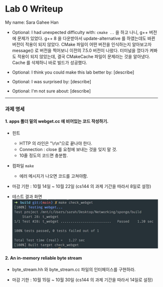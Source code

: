 # Lab 0 Writeup

My name: Sara Gahee Han

- Optional: I had unexpected difficulty with: `cmake ..` 을 하고 나니, g++ 버전에 문제가 있었다. g++ 8 을 다운받아서 update-alternative 를 하였는데도 바뀐 버전이 적용이 되지 않았다. CMake 파일이 어떤 버전을 인식하는지 알아보고자 message() 로 버전을 찍어보니 이전의 7.5.0 버전이 나왔다. 터미널을 껐다가 켜봐도 적용이 되지 않았는데, 결국 CMakeCache 파일이 문제라는 것을 알아냈다. Cache 를 삭제하니 바로 빌드가 성공했다.

- Optional: I think you could make this lab better by: [describe]

- Optional: I was surprised by: [describe]

- Optional: I'm not sure about: [describe]

---

### 과제 명세

#### 1. apps 폴더 밑의 webget.cc 에 비어있는 코드 작성하기.

- 힌트

  - HTTP 의 라인은 "\r\n"으로 끝나야 한다.
  - Connection : close 를 요청에 보내는 것을 잊지 말 것.
  - 10줄 정도의 코드면 충분함.

- 컴파일 `make`

  - 에러 메시지가 나오면 코드를 고쳐야함.

- 마감 기한 : 10월 14일 ~ 10월 22일 (cs144 의 과제 기간을 따라서 8일로 설정)

- 테스트 결과 화면
  <img src="./webget-test-result.jpg" alt="webget-test-result" style="zoom: 50%;" />

#### 2. An in-memory reliable byte stream

- byte_stream.hh 와 byte_stream.cc 파일의 인터페이스를 구현하라.

- 마감 기한 : 10월 15일 ~ 10월 30일 (cs144 의 과제 기간을 따라서 14일로 설정)
